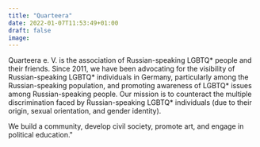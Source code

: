 ```yaml
---
title: "Quarteera"
date: 2022-01-07T11:53:49+01:00
draft: false
image:
---
```

Quarteera e. V. is the association of Russian-speaking LGBTQ* people and their friends. Since 2011, we have been advocating for the visibility of Russian-speaking LGBTQ* individuals in Germany, particularly among the Russian-speaking population, and promoting awareness of LGBTQ* issues among Russian-speaking people. Our mission is to counteract the multiple discrimination faced by Russian-speaking LGBTQ* individuals (due to their origin, sexual orientation, and gender identity).

We build a community, develop civil society, promote art, and engage in political education."
